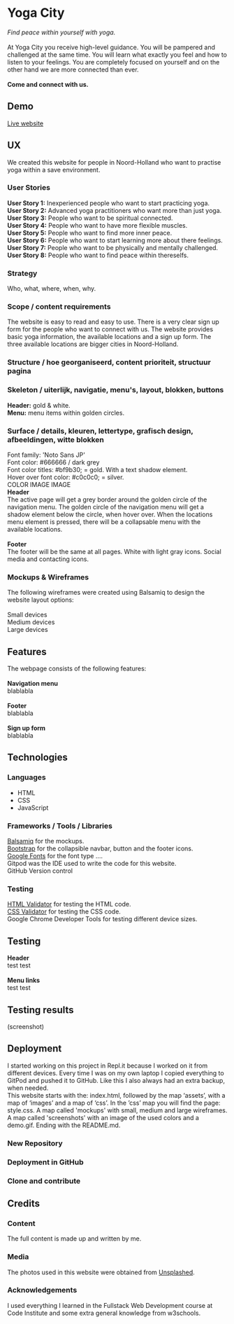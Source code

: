 # Yoga City 
_Find peace within yourself with yoga._<br><br>
At Yoga City you receive high-level guidance. 
You will be pampered and challenged at the same time. 
You will learn what exactly you feel and how to listen to your feelings. 
You are completely focused on yourself and on the other hand we are more connected than ever.<br><br>
__Come and connect with us.__

## Demo
[Live website](https://kimkesdev.github.io/YogaCity/.)

## UX
We created this website for people in Noord-Holland who want to practise yoga within a save environment.

### User Stories

<strong>User Story 1:</strong> Inexperienced people who want to start practicing yoga.<br>
<strong>User Story 2:</strong> Advanced yoga practitioners who want more than just yoga.<br>
<strong>User Story 3:</strong> People who want to be spiritual connected.<br>
<strong>User Story 4:</strong> People who want to have more flexible muscles.<br>
<strong>User Story 5:</strong> People who want to find more inner peace.<br>
<strong>User Story 6:</strong> People who want to start learning more about there feelings.<br>
<strong>User Story 7:</strong> People who want to be physically and mentally challenged. <br>
<strong>User Story 8:</strong> People who want to find peace within thereselfs.<br>

### Strategy
Who, what, where, when, why.

### Scope  /  content requirements
The website is easy to read and easy to use.
There is a very clear sign up form for the people who want to connect with us.
The website provides basic yoga information, the available locations and a sign up form.
The three available locations are bigger cities in Noord-Holland.

### Structure / hoe georganiseerd, content prioriteit, structuur pagina


### Skeleton / uiterlijk, navigatie, menu's, layout, blokken, buttons
__Header:__ gold & white.<br>
__Menu:__ menu items within golden circles. 

### Surface / details, kleuren, lettertype, grafisch design, afbeeldingen, witte blokken
Font family: 'Noto Sans JP'<br>
Font color: #666666 / dark grey<br>
Font color titles: #bf9b30; = gold. With a text shadow element.<br>
Hover over font color: #c0c0c0; = silver. <br>
COLOR IMAGE IMAGE
<br>
__Header__<br>
The active page will get a grey border around the golden circle of the navigation menu.
The golden circle of the navigation menu will get a shadow element below the circle, when hover over.
When the locations menu element is pressed, there will be a collapsable menu with the available locations.
<br><br>
__Footer__<br>
The footer will be the same at all pages.
White with light gray icons.
Social media and contacting icons.

### Mockups & Wireframes
The following wireframes were created using Balsamiq to design the website layout options:
<br><br>
Small devices<br>
Medium devices<br>
Large devices

## Features
The webpage consists of the following features:<br><br>
__Navigation menu__<br>
blablabla
<br><br>
__Footer__<br>
blablabla
<br><br>
__Sign up form__<br>
blablabla

## Technologies

### Languages
<ul>
  <li>HTML
  <li>CSS
  <li>JavaScript
</ul>

### Frameworks / Tools / Libraries
[Balsamiq](https://balsamiq.com.) for the mockups.<br>
[Bootstrap](https://getbootstrap.com/) for the collapsible navbar, button and the footer icons.<br>
[Google Fonts](https://fonts.google.com/) for the font type ....<br>
Gitpod was the IDE used to write the code for this website.<br>
GitHub Version control

### Testing
[HTML Validator](https://validator.w3.org/) for testing the HTML code.<br>
[CSS Validator](https://jigsaw.w3.org/css-validator/) for testing the CSS code.<br>
Google Chrome Developer Tools for testing different device sizes.

## Testing

__Header__<br>
test test
<br><br>
__Menu links__<br>
test test

## Testing results
(screenshot)

## Deployment
I started working on this project in Repl.it because I worked on it from different devices.
Every time I was on my own laptop I copied everything to GitPod and pushed it to GitHub.
Like this I also always had an extra backup, when needed.
<br>
This website starts with the: index.html, followed by the map ‘assets’, with a map of ‘images’ and a map of ‘css’.
In the ’css’ map you will find the page: style.css.
A map called 'mockups' with small, medium and large wireframes.
A map called 'screenshots' with an image of the used colors and a demo.gif.
Ending with the README.md.

### New Repository
### Deployment in GitHub
### Clone and contribute

## Credits

### Content
The full content is made up and written by me.

### Media
The photos used in this website were obtained from [Unsplashed](https://unsplash.com/).

### Acknowledgements
I used everything I learned in the Fullstack Web Development course at Code Institute and some extra general knowledge from w3schools.

